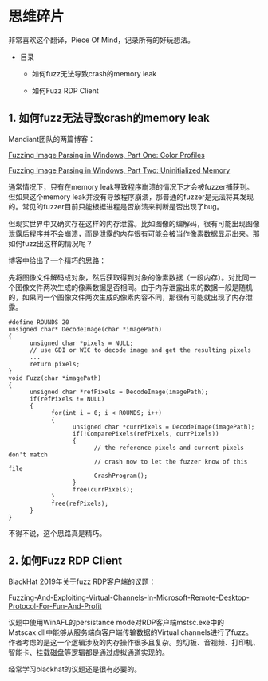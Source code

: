# 思维碎片

非常喜欢这个翻译，Piece Of Mind，记录所有的好玩想法。

* 目录
  
  * 如何fuzz无法导致crash的memory leak
  
  * 如何Fuzz RDP Client

## 1. 如何fuzz无法导致crash的memory leak

Mandiant团队的两篇博客：

[Fuzzing Image Parsing in Windows, Part One: Color Profiles](https://www.mandiant.com/resources/fuzzing-image-parsing-in-windows-color-profiles)

[Fuzzing Image Parsing in Windows, Part Two: Uninitialized Memory](https://www.mandiant.com/resources/fuzzing-image-parsing-in-windows-uninitialized-memory)

通常情况下，只有在memory leak导致程序崩溃的情况下才会被fuzzer捕获到。但如果这个memory leak并没有导致程序崩溃，那普通的fuzzer是无法将其发现的。常见的fuzzer目前只能根据进程是否崩溃来判断是否出现了bug。

但现实世界中又确实存在这样的内存泄露。比如图像的编解码，很有可能出现图像泄露后程序并不会崩溃，而是泄露的内存很有可能会被当作像素数据显示出来。那如何fuzz出这样的情况呢？

博客中给出了一个精巧的思路：

先将图像文件解码成对象，然后获取得到对象的像素数据（一段内存）。对比同一个图像文件两次生成的像素数据是否相同。由于内存泄露出来的数据一般是随机的，如果同一个图像文件两次生成的像素内容不同，那很有可能就出现了内存泄露。

```
#define ROUNDS 20
unsigned char* DecodeImage(char *imagePath)
{
      unsigned char *pixels = NULL;     
      // use GDI or WIC to decode image and get the resulting pixels
      ...
      return pixels;
}
void Fuzz(char *imagePath)
{
      unsigned char *refPixels = DecodeImage(imagePath);     
      if(refPixels != NULL)
      {
            for(int i = 0; i < ROUNDS; i++)
            {
                  unsigned char *currPixels = DecodeImage(imagePath);
                  if(!ComparePixels(refPixels, currPixels))
                  {
                        // the reference pixels and current pixels don't match
                        // crash now to let the fuzzer know of this file
                        CrashProgram();
                  }
                  free(currPixels);
            }
            free(refPixels);
      }
}
```

不得不说，这个思路真是精巧。

## 2. 如何Fuzz RDP Client

BlackHat 2019年关于fuzz RDP客户端的议题：

[Fuzzing-And-Exploiting-Virtual-Channels-In-Microsoft-Remote-Desktop-Protocol-For-Fun-And-Profit](https://i.blackhat.com/eu-19/Wednesday/eu-19-Park-Fuzzing-And-Exploiting-Virtual-Channels-In-Microsoft-Remote-Desktop-Protocol-For-Fun-And-Profit-4.pdf)

议题中使用WinAFL的persistance mode对RDP客户端mstsc.exe中的Mstscax.dll中能够从服务端向客户端传输数据的Virtual channels进行了fuzz。作者考虑的是这一个逻辑涉及的内存操作很多且复杂。剪切板、音视频、打印机、智能卡、挂载磁盘等逻辑都是通过虚拟通道实现的。

经常学习blackhat的议题还是很有必要的。
